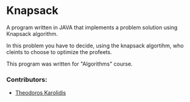 # Knapsack

A program written in JAVA that implements a problem solution using Knapsack algorithm.

In this problem you have to decide, using the knapsack algortihm, who cleints to choose to optimize the profeets.

This program was written for "Algorithms" course.

### Contributors:
* [Theodoros Karolidis](https://github.com/karolidis)

